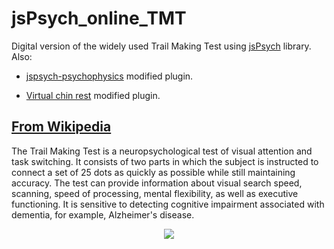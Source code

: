 # jsPsych_online_TMT
Digital version of the widely used Trail Making Test using [jsPsych](https://github.com/jspsych/jsPsych) library. Also:

* [jspsych-psychophysics](https://github.com/kurokida/jspsych-psychophysics) modified plugin.

* [Virtual chin rest](https://github.com/QishengLi/virtual_chinrest/) modified plugin.

## [From Wikipedia](https://en.wikipedia.org/wiki/Trail_Making_Test)

The Trail Making Test is a neuropsychological test of visual attention and task switching. It consists of two parts in which the subject is instructed to connect a set of 25 dots as quickly as possible while still maintaining accuracy. The test can provide information about visual search speed, scanning, speed of processing, mental flexibility, as well as executive functioning. It is sensitive to detecting cognitive impairment associated with dementia, for example, Alzheimer's disease.

 <p align="center">
  <img src="https://upload.wikimedia.org/wikipedia/commons/thumb/2/28/Trails.jpg/290px-Trails.jpg" />
</p>
